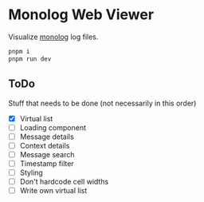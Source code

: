 # Monolog Web Viewer

Visualize [monolog](https://seldaek.github.io/monolog/) log files.

```bash
pnpm i
pnpm run dev
```

## ToDo

Stuff that needs to be done (not necessarily in this order)

- [x] Virtual list
- [ ] Loading component
- [ ] Message details
- [ ] Context details
- [ ] Message search
- [ ] Timestamp filter
- [ ] Styling
- [ ] Don't hardcode cell widths
- [ ] Write own virtual list
